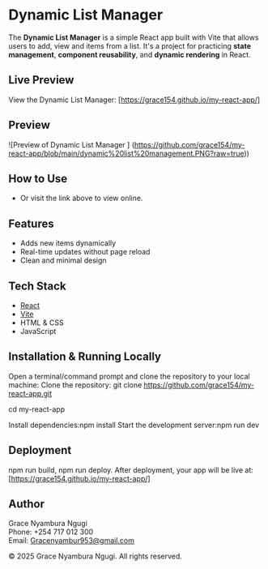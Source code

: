 #  Dynamic List Manager

The **Dynamic List Manager** is a simple React app built with Vite that allows users to add, view and items from a list.
It's a project for practicing **state management**, **component reusability**, and **dynamic rendering** in React.

## Live Preview
View the Dynamic List Manager:
[https://grace154.github.io/my-react-app/] 

## Preview
![Preview of Dynamic List Manager ]
(https://github.com/grace154/my-react-app/blob/main/dynamic%20list%20management.PNG?raw=true)) 
## How to Use
- Or visit the link above to view online.
## Features
- Adds new items dynamically
- Real-time updates without page reload
- Clean and minimal design
## Tech Stack
- [React](https://reactjs.org/)
- [Vite](https://vitejs.dev/)
- HTML & CSS
- JavaScript
  
## Installation & Running Locally
Open a terminal/command prompt and clone the repository to your local machine:
Clone the repository:
git clone https://github.com/grace154/my-react-app.git

cd my-react-app

Install dependencies:npm install
Start the development server:npm run dev

## Deployment
npm run build,
npm run deploy.
After deployment, your app will be live at:
[https://grace154.github.io/my-react-app/] 

## Author
Grace Nyambura Ngugi  
Phone: +254 717 012 300  
Email: Gracenyambur953@gmail.com  

© 2025 Grace Nyambura Ngugi. All rights reserved.


